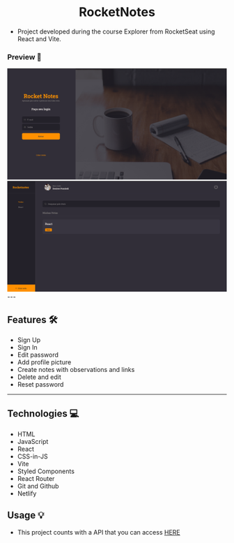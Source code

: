 <h1 align="center"> RocketNotes </h1>

- Project developed during the course Explorer from RocketSeat using React and Vite. 


<h3>Preview 🎥</h3>

<div>
<img src="./src/assets/screen1.png">
<img src="./src/assets/screen3.png">
<div/>
---


<h2>Features 🛠️</h2>

- Sign Up
- Sign In 
- Edit password 
- Add profile picture 
- Create notes with observations and links 
- Delete and edit 
- Reset password

---

<h2>Technologies 💻</h2>

- HTML 
- JavaScript 
- React 
- CSS-in-JS
- Vite 
- Styled Components 
- React Router 
- Git and Github 
- Netlify 

<h2>Usage 💡</h2>

- This project counts with a API that you can access [HERE](https://github.com/desireecvp/rocketnotes-api)


